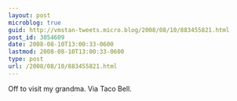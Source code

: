 ```yaml
---
layout: post
microblog: true
guid: http://vmstan-tweets.micro.blog/2008/08/10/883455821.html
post_id: 3054609
date: 2008-08-10T13:00:33-0600
lastmod: 2008-08-10T13:00:33-0600
type: post
url: /2008/08/10/883455821.html
---
```

Off to visit my grandma. Via Taco Bell.
